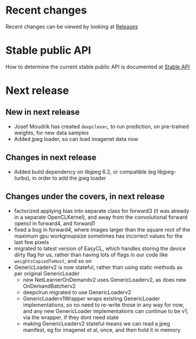 # Recent changes

Recent changes can be viewed by looking at [Releases](https://github.com/hughperkins/DeepCL/releases)

# Stable public API

How to determine the current stable public API is documented at [Stable API](PublicApis.md)

# Next release

## New in next release

* Josef Moudrik has created `deepclexec`, to run prediction, on pre-trained weights, for new data samples
* Added jpeg loader, so can load imagenet data now

## Changes in next release

* Added build dependency on libjpeg 6.2, or compatible (eg libjpeg-turbo), in order to add the jpeg loader

## Changes under the covers, in next release

* factorized applying bias into separate class for forward3 (it was already in a separate OpenCLKernel), and away from the convolutional forward opencl in forward4, and forward1
* fixed a bug in forward4, where images larger than the square root of the maximum gpu workgroupsize sometimes has incorrect values for the last few pixels
* migrated to latest version of EasyCL, which handles storing the device dirty flag for us, rather than having lots of flags in our code like `weightsCopiedToHost`, and so on
* GenericLoaderv2 is now stateful, rather than using static methods as per original GenericLoader
  * new NetLearnerOnDemandv2 uses GenericLoaderv2, as does new OnDemandBatcherv2
  * deepclrun migrated to use GenericLoaderv2
  * GenericLoaderv1Wrapper wraps existing GenericLoader implementations, so no need to re-write those in any way for now, and any new GenericLoader implementations can continue to be v1, via the wrapper, if they dont need state
  * making GenericLoaderv2 stateful means we can read a jpeg manifest, eg for imagenet et al, once, and then hold it in memory

